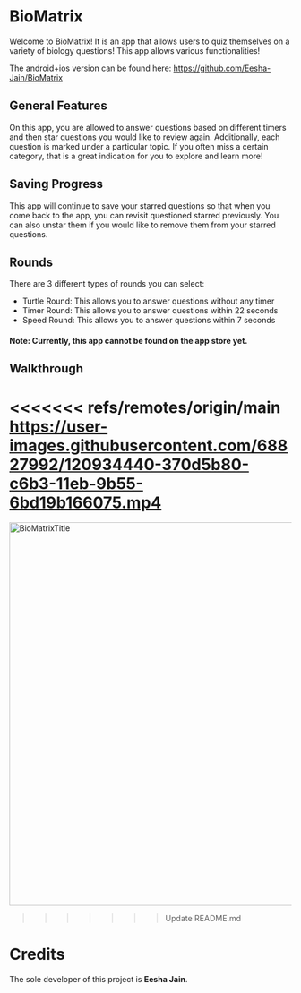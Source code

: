 # BioMatrix
Welcome to BioMatrix! It is an app that allows users to quiz themselves on a variety of biology questions! This app allows various functionalities!

The android+ios version can be found here: https://github.com/Eesha-Jain/BioMatrix

## General Features
On this app, you are allowed to answer questions based on different timers and then star questions you would like to review again. Additionally, each question is marked under a particular topic. If you often miss a certain category, that is a great indication for you to explore and learn more!

## Saving Progress
This app will continue to save your starred questions so that when you come back to the app, you can revisit questioned starred previously. You can also unstar them if you would like to remove them from your starred questions.

## Rounds
There are 3 different types of rounds you can select:
- Turtle Round: This allows you to answer questions without any timer
- Timer Round: This allows you to answer questions within 22 seconds
- Speed Round: This allows you to answer questions within 7 seconds

#### Note: Currently, this app cannot be found on the app store yet.

## Walkthrough
<<<<<<< refs/remotes/origin/main
https://user-images.githubusercontent.com/68827992/120934440-370d5b80-c6b3-11eb-9b55-6bd19b166075.mp4
=======
[<img width="685" alt="BioMatrixTitle" src="https://user-images.githubusercontent.com/68827992/120912951-528f4c80-c648-11eb-8b05-f2eab61159b7.png">](https://drive.google.com/file/d/19Rrt5dVZAJU-E66VjpvfNWktAuLRfIN0/view?usp=sharing)

>>>>>>> Update README.md

# Credits
The sole developer of this project is **Eesha Jain**.
